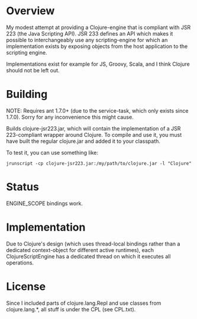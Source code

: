 Overview
========

My modest attempt at providing a Clojure-engine that is compliant with JSR 223
(the Java Scripting API). JSR 233 defines an API which makes it possible to
interchangeably use any scripting-engine for which an implementation exists by
exposing objects from the host application to the scripting engine.

Implementations exist for example for JS, Groovy, Scala, and I think Clojure
should not be left out.

Building
========

NOTE: Requires ant 1.7.0+ (due to the service-task, which only exists since
1.7.0). Sorry for any inconvenience this might cause.

Builds clojure-jsr223.jar, which will contain the implementation of a JSR
223-compliant wrapper around Clojure.  To compile and use it, you must have
built the regular clojure.jar and added it to your classpath.

To test it, you can use something like:

    jrunscript -cp clojure-jsr223.jar:/my/path/to/clojure.jar -l "Clojure"


Status
======

ENGINE_SCOPE bindings work.

Implementation
==============

Due to Clojure's design (which uses thread-local bindings rather than a
dedicated context-object for different active runtimes), each
ClojureScriptEngine has a dedicated thread on which it executes all operations.

License
=======

Since I included parts of clojure.lang.Repl and use classes from
clojure.lang.*, all stuff is under the CPL (see CPL.txt).

